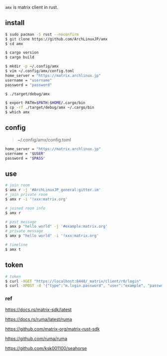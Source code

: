 `amx` is matrix client in rust.

## install

```sh
$ sudo pacman -S rust --noconfirm
$ git clone https://github.com/ArchLinuxJP/amx
$ cd amx
```

```sh
$ cargo version
$ cargo build

$ mkdir -p ~/.config/amx
$ vim ~/.config/amx/config.toml
home_server = "https://matrix.archlinux.jp"
username = "username"
password = "password"

$ ./target/debug/amx
```

```sh
$ export PATH=$PATH:$HOME/.cargo/bin
$ cp -rf ./target/debug/amx ~/.cargo/bin
$ which amx
```

## config

> ~/.config/amx/config.toml

```sh
home_server = "https://matrix.archlinux.jp"
username = "$USER"
password = "$PASS"
```

## use

```sh
# join room
$ amx r -j '#ArchLinuxJP_general:gitter.im'
# join private room
$ amx r -i '!xxx:matrix.org'

# joined room info
$ amx r

# post message
$ amx p "hello world" -j '#example:matrix.org'
# private message
$ amx p "hello world" -i '!xxx:matrix.org'

# timeline
$ amx t
```

## token

```sh
# token
$ curl -XGET "https://localhost:8448/_matrix/client/r0/login"
$ curl -XPOST -d '{"type":"m.login.password", "user":"example", "password":"wordpass"}' "https://localhost:8448/_matrix/client/r0/login"
```

### ref

https://docs.rs/matrix-sdk/latest

https://docs.rs/ruma/latest/ruma

https://github.com/matrix-org/matrix-rust-sdk

https://github.com/ruma/ruma

https://github.com/ksk001100/seahorse
